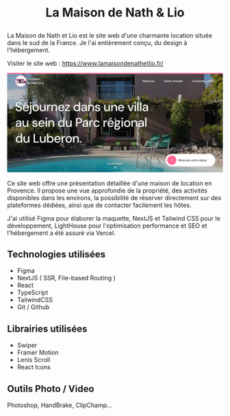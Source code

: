 # <p align="center">La Maison de Nath & Lio</p>

La Maison de Nath et Lio est le site web d'une charmante location située dans le sud de la France. Je l'ai entièrement conçu, du design à l'hébergement.

Visiter le site web : https://www.lamaisondenathetlio.fr/

<p align="center">
<img src="https://github.com/CharonTom/tom-website/blob/main/src/assets/img/villa-robion.png" alt="application sur pc et mobile"/>
</p>

Ce site web offre une présentation détaillée d'une maison de location en Provence. Il propose une vue approfondie de la propriété, des activités disponibles dans les environs, la possibilité de réserver directement sur des plateformes dédiées, ainsi que de contacter facilement les hôtes.

J'ai utilisé Figma pour élaborer la maquette, NextJS et Tailwind CSS pour le développement, LightHouse pour l'optimisation performance et SEO et l'hébergement a été assuré via Vercel.

## Technologies utilisées

- Figma
- NextJS ( SSR, File-based Routing )
- React
- TypeScript
- TailwindCSS
- Git / Github

## Librairies utilisées

- Swiper
- Framer Motion
- Lenis Scroll
- React Icons

## Outils Photo / Video

Photoshop, HandBrake, ClipChamp...
